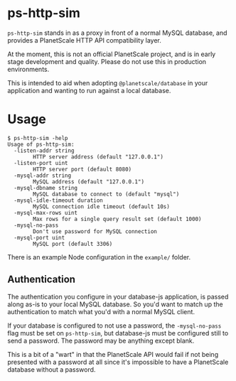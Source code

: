 # ps-http-sim

`ps-http-sim` stands in as a proxy in front of a normal MySQL database, and provides a PlanetScale HTTP API compatibility layer.

At the moment, this is not an official PlanetScale project, and is in early stage development and quality. Please do not use this in production environments.

This is intended to aid when adopting `@planetscale/database` in your application and wanting to run against a local database.

# Usage

```
$ ps-http-sim -help
Usage of ps-http-sim:
  -listen-addr string
        HTTP server address (default "127.0.0.1")
  -listen-port uint
        HTTP server port (default 8080)
  -mysql-addr string
        MySQL address (default "127.0.0.1")
  -mysql-dbname string
        MySQL database to connect to (default "mysql")
  -mysql-idle-timeout duration
        MySQL connection idle timeout (default 10s)
  -mysql-max-rows uint
        Max rows for a single query result set (default 1000)
  -mysql-no-pass
        Don't use password for MySQL connection
  -mysql-port uint
        MySQL port (default 3306)
```

There is an example Node configuration in the `example/` folder.

## Authentication

The authentication you configure in your database-js application, is passed along as-is to your local MySQL database. So you'd want to match up the authentication to match what you'd with a normal MySQL client.

If your database is configured to not use a password, the `-mysql-no-pass` flag must be set on `ps-http-sim`, but database-js must be configured still to send a password. The password may be anything except blank.

This is a bit of a "wart" in that the PlanetScale API would fail if not being presented with a password at all since it's impossible to have a PlanetScale database without a password.
